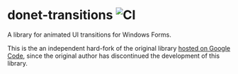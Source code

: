 # donet-transitions ![CI](https://github.com/nikeee/dotnet-transitions/workflows/CI/badge.svg)

A library for animated UI transitions for Windows Forms.

This is the an independent hard-fork of the original library [hosted on Google Code](https://web.archive.org/web/20160105235124/https://code.google.com/p/dot-net-transitions/), since the original author has discontinued the development of this library.
